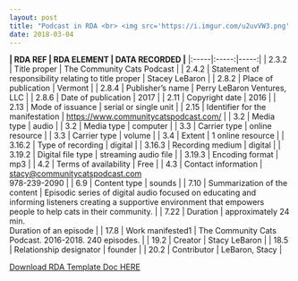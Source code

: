 ```yaml
---
layout: post
title: "Podcast in RDA <br> <img src='https://i.imgur.com/u2uvVW3.png' height='300' width='300'>"
date: 2018-03-04
---
```


**| RDA REF | RDA ELEMENT | DATA RECORDED |** 
|:-----|:-----:|-----:|
| 2.3.2 | Title proper | The Community Cats Podcast |
| 2.4.2 | Statement of responsibility relating to title proper | Stacey LeBaron |
| 2.8.2 | Place of publication | Vermont | 
| 2.8.4 | Publisher’s name | Perry LeBaron Ventures, LLC |
| 2.8.6 | Date of publication | 2017 |
| 2.11 | Copyright date | 2016 |
| 2.13 | Mode of issuance  | serial or single unit |
| 2.15 | Identifier for the manifestation  | https://www.communitycatspodcast.com/ |
| 3.2 | Media type | audio |
| 3.2 | Media type | computer |
| 3.3 | Carrier type | online resource |
| 3.3 | Carrier type | volume |
| 3.4 | Extent | 1 online resource | 
| 3.16.2 | Type of recording  | digital |
| 3.16.3 | Recording medium  | digital |
| 3.19.2 | Digital file type  | streaming audio file |
| 3.19.3 | Encoding format  | mp3 |
| 4.2 | Terms of availability  | Free |
| 4.3 | Contact information  | stacy@communitycatspodcast.com <br> 978-239-2090 |
| 6.9 | Content type | sounds |
| 7.10 | Summarization of the content | Episodic series of digital audio focused on educating and informing listeners creating a supportive environment that empowers people to help cats in their community. |
| 7.22 | Duration | approximately 24 min. <br> Duration of an episode |
| 17.8 | Work manifested1 | The Community Cats Podcast. 2016-2018. 240 episodes. |
| 19.2 | Creator | Stacy LeBaron |
| 18.5 | Relationship designator  | founder |
| 20.2 | Contributor  | LeBaron, Stacy |

<a class="dwnld-btn" href="https://docs.google.com/document/d/1mEFz8-0lssQ4syBu6woF0ZzfSQJmGnQCTZ0qOX-7MqE/edit?usp=sharing" target="_blank">Download RDA Template Doc HERE</a>
